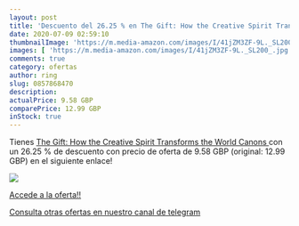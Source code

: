 ```yaml
---
layout: post
title: 'Descuento del 26.25 % en The Gift: How the Creative Spirit Transf'
date: 2020-07-09 02:59:10
thumbnailImage: 'https://m.media-amazon.com/images/I/41jZM3ZF-9L._SL200_.jpg'
images: [ 'https://m.media-amazon.com/images/I/41jZM3ZF-9L._SL200_.jpg' ]
comments: true
category: ofertas
author: ring
slug: 0857868470
description:
actualPrice: 9.58 GBP
comparePrice: 12.99 GBP
inStock: true
---
```


Tienes [The Gift: How the Creative Spirit Transforms the World  Canons ](https://www.amazon.com/dp/0857868470/?tag=redken08-20) con un 26.25 % de descuento con precio de oferta de 9.58 GBP (original: 12.99 GBP) en el siguiente enlace!

[![](https://m.media-amazon.com/images/I/41jZM3ZF-9L._SL200_.jpg)](https://www.amazon.com/dp/0857868470/?tag=redken08-20)

[Accede a la oferta!!](https://www.amazon.com/dp/0857868470/?tag=redken08-20)

[Consulta otras ofertas en nuestro canal de telegram](https://t.me/s/ofertas25)
